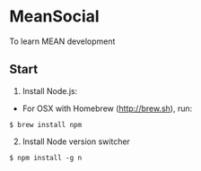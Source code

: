 # MeanSocial
To learn MEAN development

## Start
1. Install Node.js:
 - For OSX with Homebrew (http://brew.sh), run:
 
 ```
 $ brew install npm
 ```
2. Install Node version switcher
 ```
 $ npm install -g n
 ```

